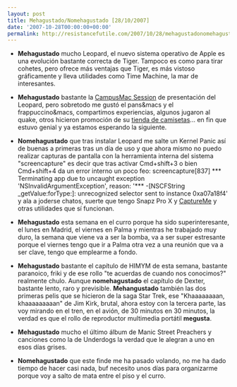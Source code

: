 ```yaml
---
layout: post
title: Mehagustado/Nomehagustado [28/10/2007]
date: '2007-10-28T00:00:00+00:00'
permalink: http://resistancefutile.com/2007/10/28/mehagustadonomehagustado-28102007/
---
```

- <strong>Mehagustado</strong> mucho Leopard, el nuevo sistema operativo de Apple es una evolución bastante correcta de Tiger. Tampoco es como para tirar cohetes, pero ofrece más ventajas que Tiger, es más vistoso gráficamente y lleva utilidades como Time Machine, la mar de interesantes. 

- <strong>Mehagustado</strong> bastante la <a href="http://www.campusmac.info/ini.php?lang=cas&cos=ini&pag=ini&sub=0">CampusMac Session</a> de presentación del Leopard, pero sobretodo me gustó el pans&macs y el frappuccino&macs, compartimos experiencias, algunos jugaron al quake, otros hicieron promoción de su <a href="http://www.geektees-shop.com/">tienda de camisetas</a>... en fin que estuvo genial y ya estamos esperando la siguiente.

- <strong>Nomehagustado</strong> que tras instalar Leopard me salte un Kernel Panic así de buenas a primeras tras un día de uso y que ahora mismo no puedo realizar capturas de pantalla con la herramienta interna del sistema "screencapture" es decir que tras activar Cmd+shift+3 o bien Cmd+shift+4 da un error interno un poco feo: screencapture[837] *** Terminating app due to uncaught exception 'NSInvalidArgumentException', reason: '*** -[NSCFString _getValue:forType:]: unrecognized selector sent to instance 0xa07a18f4' y ala a joderse chatos, suerte que tengo Snapz Pro X y <a href="http://www.chimoosoft.com/products/captureme/">CaptureMe</a> y otras utilidades que sí funcionan. 

- <strong>Mehagustado</strong> esta semana en el curro porque ha sido superinteresante, el lunes en Madrid, el viernes en Palma y mientras he trabajado muy duro, la semana que viene va a ser la bomba, va a ser super estresante porque el viernes tengo que ir a Palma otra vez a una reunión que va a ser clave, tengo que emplearme a fondo.

- <strong>Mehagustado</strong> bastante el capítulo de HIMYM de esta semana, bastante paranoico, friki y de ese rollo "te acuerdas de cuando nos conocimos?" realmente chulo. Aunque <strong>nomehagustado</strong> el capítulo de Dexter, bastante lento, raro y previsible. <strong>Mehangustado</strong> también las dos primeras pelis que se hicieron de la saga Star Trek, ese "Khaaaaaaaan, khaaaaaaaaan" de Jim Kirk, brutal, ahora estoy con la tercera parte, las voy mirando en el tren, en el avión, de 30 minutos en 30 minutos, la verdad es que el rollo de reproductor multimedia portátil <strong>megusta</strong>.

- <strong>Mehagustado</strong> mucho el último álbum de Manic Street Preachers y canciones como la de Underdogs la verdad que le alegran a uno en esos días grises.

- <strong>Nomehagustado</strong> que este finde me ha pasado volando, no me ha dado tiempo de hacer casi nada, buf necesito unos días para organizarme porque voy a salto de mata entre el piso y el curro.
